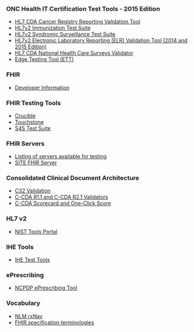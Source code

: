 ### ONC Health IT Certification Test Tools - 2015 Edition

* <a href="https://cda-validation.nist.gov/cda-validation/muCRV.html" target="_blank">HL7 CDA Cancer Registry Reporting Validation Tool</a>
* <a href="https://hl7v2-iz-r1.5-testing.nist.gov/iztool/#/home" target="_blank">HL7v2 Immunization Test Suite</a>
* <a href="https://hl7v2-ss-r2-testing.nist.gov/ss-r2/#/home" target="_blank">HL7v2 Syndromic Surveillance Test Suite</a>
* <a href="https://hl7v2-elr-testing.nist.gov/mu-elr/" target="_blank">HL7v2 Electronic Laboratory Reporting (ELR) Validation Tool (2014 and 2015 Edition)</a>
* <a href="https://cda-validation.nist.gov/cda-validation/muNHCS.html" target="_blank">HL7 CDA National Health Care Surveys Validator</a>
* <a href="https://ett.healthit.gov/ett" target="_blank">Edge Testing Tool (ETT)</a>

### FHIR

* <a href="http://wiki.hl7.org/index.php?title=FHIR" target="_blank">Developer Information</a>

### FHIR Testing Tools
* <a href="https://projectcrucible.org/" target="_blank"> Crucible</a>
* <a href="http://www.aegis.net/touchstone.html" target="_blank"> Touchstone</a>
* <a href="https://tests.demo.syncfor.science/" target="_blank"> S4S Test Suite </a>

### FHIR Servers

* <a href="http://wiki.hl7.org/index.php?title=Publicly_Available_FHIR_Servers_for_testing" target="_blank">Listing of servers available for testing</a>
* <a href="https://site.healthit.gov/sandbox-fhir" target="_blank">SITE FHIR Server</a>

### Consolidated Clinical Document Architecture

* <a href="http://cda-validation.nist.gov/cda-validation/validation.html" target="_blank">C32 Validation</a>
* <a href="https://site.healthit.gov/sandbox-ccda/ccda-validator" target="_blank">C-CDA R1.1 and C-CDA R2.1 Validators</a>
* <a href="https://oncprojectracking.healthit.gov/wiki/display/TechLabTU/ONC+One+Click+Scorecard" target="_blank">C-CDA Scorecard and One-Click Score</a>

### HL7 v2

* <a href="https://www.nist.gov/itl/ssd/systems-interoperability-group/tools-portal-0" target="_blank">NIST Tools Portal</a>

### IHE Tools 

* <a href="https://www.ihe.net/Testing_Tools/" target="_blank">IHE Test Tools</a>

### ePrescribing

* <a href="https://tools.ncpdp.org/erx/#/home" target="_blank">NCPDP ePrescribing Tool</a>

### Vocabulary

* <a href="https://rxnav.nlm.nih.gov" target="_blank">NLM rxNav</a>
* <a href="http://hl7.org/fhir/terminologies-systems.html" target="_blank">FHIR specification terminologies</a> 
